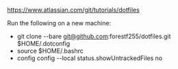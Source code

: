 https://www.atlassian.com/git/tutorials/dotfiles

Run the following on a new machine:

* git clone --bare git@github.com:forestf255/dotfiles.git $HOME/.dotconfig
* source $HOME/.bashrc
* config config --local status.showUntrackedFiles no
